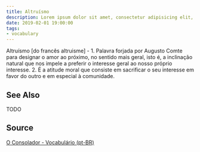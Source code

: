 ```yaml
---
title: Altruísmo
description: Lorem ipsum dolor sit amet, consectetur adipisicing elit, sed do eiusmod tempor incididunt ut labore et dolore magna aliqua.  TODO
date: 2019-02-01 19:00:00
tags:
- vocabulary
---
```


Altruísmo [do francês altruisme] - 1. Palavra forjada por Augusto Comte para designar o amor ao próximo, no sentido mais geral, isto é, a inclinação natural que nos impele a preferir o interesse geral ao nosso próprio interesse. 2. É a atitude moral que consiste em sacrificar o seu interesse em favor do outro e em especial à comunidade.

## See Also
TODO

## Source
[O Consolador - Vocabulário (pt-BR)](http://www.oconsolador.com.br/linkfixo/vocabulario/principal.html)

